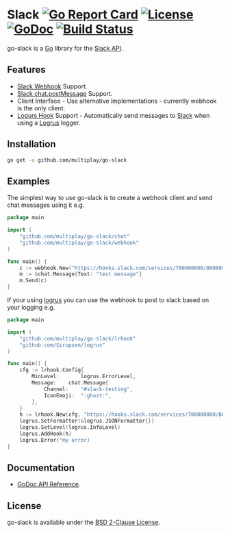 # Slack [![Go Report Card](https://goreportcard.com/badge/github.com/multiplay/go-slack)](https://goreportcard.com/report/github.com/multiplay/go-slack) [![License](https://img.shields.io/badge/license-BSD-blue.svg)](https://github.com/multiplay/go-slack/blob/master/LICENSE) [![GoDoc](https://godoc.org/github.com/multiplay/go-slack?status.svg)](https://godoc.org/github.com/multiplay/go-slack?status.svg) [![Build Status](https://travis-ci.org/multiplay/go-slack.svg?branch=master)](https://travis-ci.org/multiplay/go-slack)

go-slack is a [Go](http://golang.org/) library for the [Slack API](https://api.slack.com/).

Features
--------
* [Slack Webhook](https://api.slack.com/incoming-webhooks) Support.
* [Slack chat.postMessage](https://api.slack.com/methods/chat.postMessage) Support.
* Client Interface - Use alternative implementations - currently webhook is the only client.
* [Logurs Hook](https://github.com/Sirupsen/logrus) Support - Automatically send messages to [Slack](https://slack.com) when using a [Logrus](https://github.com/Sirupsen/logrus) logger.

Installation
------------
```sh
go get -u github.com/multiplay/go-slack
```

Examples
--------

The simplest way to use go-slack is to create a webhook client and send chat messages using it e.g.
```go
package main

import (
	"github.com/multiplay/go-slack/chat"
	"github.com/multiplay/go-slack/webhook"
)

func main() {
	c := webhook.New("https://hooks.slack.com/services/T00000000/B00000000/XXXXXXXXXXXXXXXXXXXXXXXX")
	m := &chat.Message{Text: "test message"}
	m.Send(c)
}
```

If your using [logrus](https://github.com/Sirupsen/logrus) you can use the webhook to post to slack based on your logging e.g.
```go
package main

import (
	"github.com/multiplay/go-slack/lrhook"
	"github.com/Sirupsen/logrus"
)

func main() {
	cfg := lrhook.Config{
		MinLevel:       logrus.ErrorLevel,
		Message:	chat.Message{
			Channel:	"#slack-testing",
			IconEmoji:	":ghost:",
		},
	}
	h := lrhook.New(cfg, "https://hooks.slack.com/services/T00000000/B00000000/XXXXXXXXXXXXXXXXXXXXXXXX")
	logrus.SetFormatter(&logrus.JSONFormatter{})
	logrus.SetLevel(logrus.InfoLevel)
	logrus.AddHook(h)
	logrus.Error("my error)
}
```

Documentation
-------------
- [GoDoc API Reference](http://godoc.org/github.com/multiplay/go-slack).

License
-------
go-slack is available under the [BSD 2-Clause License](https://opensource.org/licenses/BSD-2-Clause).
